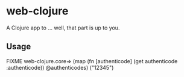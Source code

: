 # web-clojure

A Clojure app to ... well, that part is up to you.

## Usage

FIXME
web-clojure.core=> (map (fn [authenticode] (get authenticode :authenticode)) @authenticodes)
("12345")